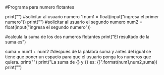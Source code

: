 #Programa para numero flotantes

print("")
#solicitar al usuario numero 1
num1 = float(input("ingresa el primer numero"))
print("")
#solicitar al usuario el segundo numero
num2 = float(input("ingresa el segundo numero"))

#calcula la suma de los dos numeros flotantes
print("El resultado de la suma es")

suma = num1 + num2 #después de la palabra suma y antes del igual se tiene que poner un espacio para que el usuario ponga los numeros que quiera.
print("")
print("La suma de {} y {} es: {}".format(num1,num2,suma))
print("")